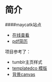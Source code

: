 简介
========

####maycatk站点

* [在线查看](index.html) </br>
* [pdf简历](images/左璇_UI.pdf)


项目参考了：
* tumblr主页样式
* [templatedco 模版](http://templated.co/visualize)
* [背景canvas](https://github.com/maycatk/canvas-nest.js)
